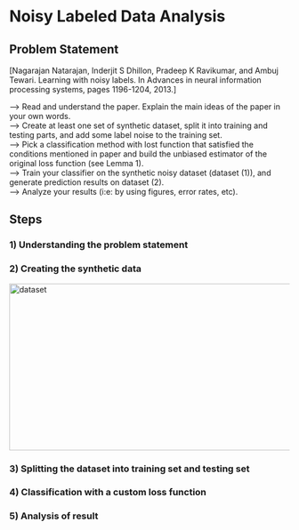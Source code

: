 # Noisy Labeled Data Analysis
## Problem Statement

[Nagarajan Natarajan, Inderjit S Dhillon, Pradeep K Ravikumar, and Ambuj Tewari. Learning
with noisy labels. In Advances in neural information processing systems, pages 1196-1204, 2013.]

--> Read and understand the paper. Explain the main ideas of the paper in your own words. </br>
--> Create at least one set of synthetic dataset, split it into training and testing parts, and add some label noise to the training set.</br>
--> Pick a classification method with lost function that satisfied the conditions mentioned in paper and build the unbiased estimator of the original loss function (see Lemma 1).</br>
--> Train your classifier on the synthetic noisy dataset (dataset (1)), and generate prediction results on dataset (2).</br>
--> Analyze your results (i:e: by using figures, error rates, etc).</br>

## Steps
### 1) Understanding the problem statement

### 2) Creating the synthetic data
<img width="600" height="300" alt="dataset" src="https://github.com/jaydeepchakraborty/NoisyLabeledDataAnalysis/blob/master/images/DataPrep.png"/>


### 3) Splitting the dataset into training set and testing set

### 4) Classification with a custom loss function

### 5) Analysis of result
